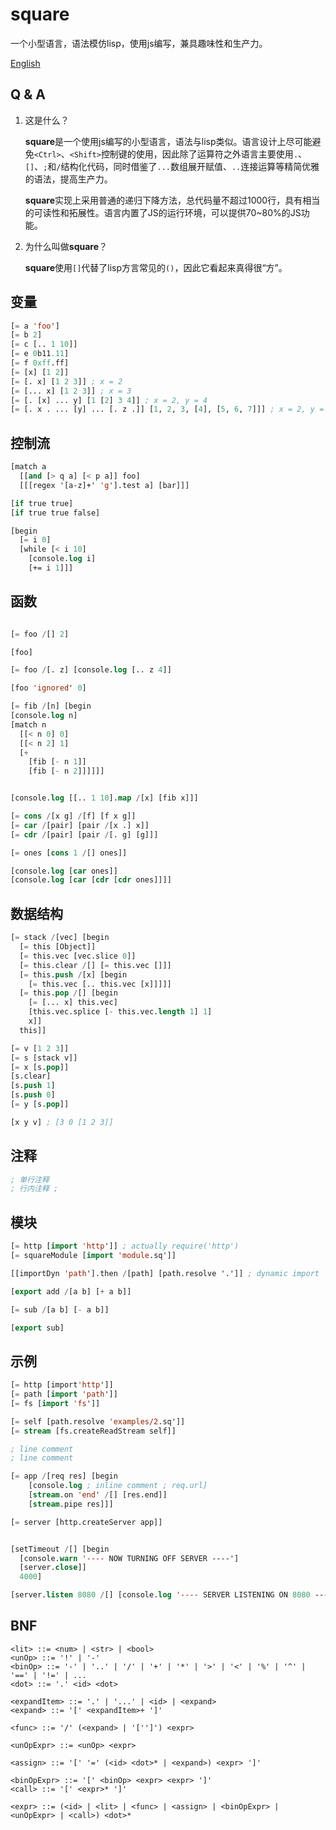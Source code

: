 # square

一个小型语言，语法模仿lisp，使用js编写，兼具趣味性和生产力。

[English](./README.md)

## Q & A

1. 这是什么？

    **square**是一个使用js编写的小型语言，语法与lisp类似。语言设计上尽可能避免`<Ctrl>`、`<Shift>`控制键的使用，因此除了运算符之外语言主要使用`.`、`[]`、`;`和`/`结构化代码，同时借鉴了`...`数组展开赋值、`..`连接运算等精简优雅的语法，提高生产力。

    **square**实现上采用普通的递归下降方法，总代码量不超过1000行，具有相当的可读性和拓展性。语言内置了JS的运行环境，可以提供70~80%的JS功能。

2. 为什么叫做**square**？

    **square**使用`[]`代替了lisp方言常见的`()`，因此它看起来真得很“方”。

## 变量

```lisp
[= a 'foo']
[= b 2]
[= c [.. 1 10]]
[= e 0b11.11]
[= f 0xff.ff]
[= [x] [1 2]]
[= [. x] [1 2 3]] ; x = 2
[= [... x] [1 2 3]] ; x = 3
[= [. [x] ... y] [1 [2] 3 4]] ; x = 2, y = 4
[= [. x . ... [y] ... [. z .]] [1, 2, 3, [4], [5, 6, 7]]] ; x = 2, y = 4, z = 6

```

## 控制流

```lisp
[match a
  [[and [> q a] [< p a]] foo]
  [[[regex '[a-z]+' 'g'].test a] [bar]]]

[if true true]
[if true true false]

[begin 
  [= i 0]
  [while [< i 10]
    [console.log i]
    [+= i 1]]]
```

## 函数

```lisp

[= foo /[] 2]

[foo]

[= foo /[. z] [console.log [.. z 4]]

[foo 'ignored' 0]

[= fib /[n] [begin
[console.log n]
[match n 
  [[< n 0] 0]
  [[< n 2] 1]
  [+ 
    [fib [- n 1]] 
    [fib [- n 2]]]]]]


[console.log [[.. 1 10].map /[x] [fib x]]]

[= cons /[x g] /[f] [f x g]]
[= car /[pair] [pair /[x .] x]]
[= cdr /[pair] [pair /[. g] [g]]]

[= ones [cons 1 /[] ones]]

[console.log [car ones]]
[console.log [car [cdr [cdr ones]]]]

```

## 数据结构

```lisp
[= stack /[vec] [begin 
  [= this [Object]]
  [= this.vec [vec.slice 0]]
  [= this.clear /[] [= this.vec []]]
  [= this.push /[x] [begin 
    [= this.vec [.. this.vec [x]]]]]
  [= this.pop /[] [begin
    [= [... x] this.vec]
    [this.vec.splice [- this.vec.length 1] 1]
    x]]
  this]]

[= v [1 2 3]]
[= s [stack v]]
[= x [s.pop]]
[s.clear]
[s.push 1]
[s.push 0]
[= y [s.pop]]

[x y v] ; [3 0 [1 2 3]]
```

## 注释

```lisp
; 单行注释
; 行内注释 ;
```

## 模块

```lisp 
[= http [import 'http']] ; actually require('http')
[= squareModule [import 'module.sq']]

[[importDyn 'path'].then /[path] [path.resolve '.']] ; dynamic import

[export add /[a b] [+ a b]]

[= sub /[a b] [- a b]]

[export sub]
```

## 示例 

```lisp
[= http [import'http']]
[= path [import 'path']]
[= fs [import 'fs']]

[= self [path.resolve 'examples/2.sq']]
[= stream [fs.createReadStream self]]

; line comment
; line comment

[= app /[req res] [begin 
    [console.log ; inline comment ; req.url]
    [stream.on 'end' /[] [res.end]]
    [stream.pipe res]]]

[= server [http.createServer app]]


[setTimeout /[] [begin
  [console.warn '---- NOW TURNING OFF SERVER ----']
  [server.close]]
  4000]

[server.listen 8080 /[] [console.log '---- SERVER LISTENING ON 8080 ----']]
```

## BNF

```bnf
<lit> ::= <num> | <str> | <bool>
<unOp> ::= '!' | '-'
<binOp> ::= '-' | '..' | '/' | '+' | '*' | '>' | '<' | '%' | '^' | '==' | '!=' | ...
<dot> ::= '.' <id> <dot>

<expandItem> ::= '.' | '...' | <id> | <expand>
<expand> ::= '[' <expandItem>+ ']'

<func> ::= '/' (<expand> | '['']') <expr>

<unOpExpr> ::= <unOp> <expr> 

<assign> ::= '[' '=' (<id> <dot>* | <expand>) <expr> ']'

<binOpExpr> ::= '[' <binOp> <expr> <expr> ']'
<call> ::= '[' <expr>* ']' 

<expr> ::= (<id> | <lit> | <func> | <assign> | <binOpExpr> | <unOpExpr> | <call>) <dot>*
```
